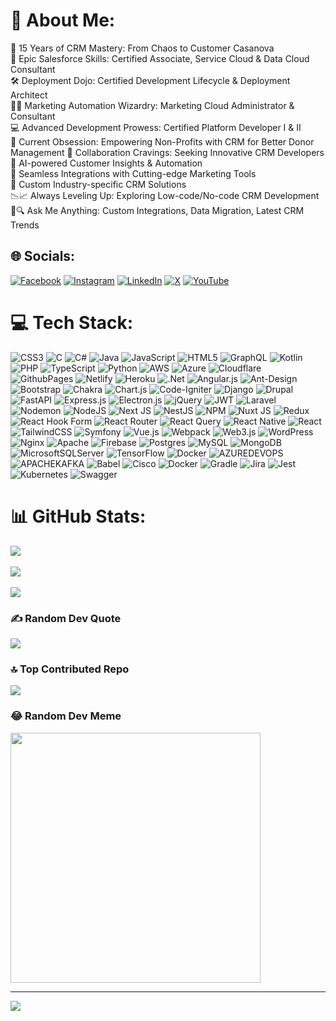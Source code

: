 # 💫 About Me:

🎉 15 Years of CRM Mastery: From Chaos to Customer Casanova<br />
🌟 Epic Salesforce Skills: Certified Associate, Service Cloud & Data Cloud Consultant<br />
🛠️ Deployment Dojo: Certified Development Lifecycle & Deployment Architect<br />
📧✨ Marketing Automation Wizardry: Marketing Cloud Administrator & Consultant<br />
💻 Advanced Development Prowess: Certified Platform Developer I & II<br />
🤝 Current Obsession: Empowering Non-Profits with CRM for Better Donor Management
🚀 Collaboration Cravings: Seeking Innovative CRM Developers<br />
🤖 AI-powered Customer Insights & Automation<br />
🔄 Seamless Integrations with Cutting-edge Marketing Tools<br />
🏢 Custom Industry-specific CRM Solutions<br />
📉📈 Always Leveling Up: Exploring Low-code/No-code CRM Development<br />
💬🔍 Ask Me Anything: Custom Integrations, Data Migration, Latest CRM Trends<br />

## 🌐 Socials:
[![Facebook](https://img.shields.io/badge/Facebook-%231877F2.svg?logo=Facebook&logoColor=white)](https://facebook.com/crecentechsystems)
[![Instagram](https://img.shields.io/badge/Instagram-%23E4405F.svg?logo=Instagram&logoColor=white)](https://instagram.com/crecentechsystems)
[![LinkedIn](https://img.shields.io/badge/LinkedIn-%230077B5.svg?logo=linkedin&logoColor=white)](https://linkedin.com/in/crecentechsystems)
[![X](https://img.shields.io/badge/X-black.svg?logo=X&logoColor=white)](https://x.com/crecen_tech)
[![YouTube](https://img.shields.io/badge/YouTube-%23FF0000.svg?logo=YouTube&logoColor=white)](https://youtube.com/@UCwYuqgY6XoqGYp00k78UAjg)

# 💻 Tech Stack:
![CSS3](https://img.shields.io/badge/css3-%231572B6.svg?style=plastic&logo=css3&logoColor=white)
![C](https://img.shields.io/badge/c-%2300599C.svg?style=plastic&logo=c&logoColor=white)
![C#](https://img.shields.io/badge/c%23-%23239120.svg?style=plastic&logo=csharp&logoColor=white)
![Java](https://img.shields.io/badge/java-%23ED8B00.svg?style=plastic&logo=openjdk&logoColor=white)
![JavaScript](https://img.shields.io/badge/javascript-%23323330.svg?style=plastic&logo=javascript&logoColor=%23F7DF1E)
![HTML5](https://img.shields.io/badge/html5-%23E34F26.svg?style=plastic&logo=html5&logoColor=white)
![GraphQL](https://img.shields.io/badge/-GraphQL-E10098?style=plastic&logo=graphql&logoColor=white)
![Kotlin](https://img.shields.io/badge/kotlin-%237F52FF.svg?style=plastic&logo=kotlin&logoColor=white)
![PHP](https://img.shields.io/badge/php-%23777BB4.svg?style=plastic&logo=php&logoColor=white)
![TypeScript](https://img.shields.io/badge/typescript-%23007ACC.svg?style=plastic&logo=typescript&logoColor=white)
![Python](https://img.shields.io/badge/python-3670A0?style=plastic&logo=python&logoColor=ffdd54)
![AWS](https://img.shields.io/badge/AWS-%23FF9900.svg?style=plastic&logo=amazon-aws&logoColor=white)
![Azure](https://img.shields.io/badge/azure-%230072C6.svg?style=plastic&logo=microsoftazure&logoColor=white)
![Cloudflare](https://img.shields.io/badge/Cloudflare-F38020?style=plastic&logo=Cloudflare&logoColor=white)
![GithubPages](https://img.shields.io/badge/github%20pages-121013?style=plastic&logo=github&logoColor=white)
![Netlify](https://img.shields.io/badge/netlify-%23000000.svg?style=plastic&logo=netlify&logoColor=#00C7B7)
![Heroku](https://img.shields.io/badge/heroku-%23430098.svg?style=plastic&logo=heroku&logoColor=white)
![.Net](https://img.shields.io/badge/.NET-5C2D91?style=plastic&logo=.net&logoColor=white)
![Angular.js](https://img.shields.io/badge/angular.js-%23E23237.svg?style=plastic&logo=angularjs&logoColor=white)
![Ant-Design](https://img.shields.io/badge/-AntDesign-%230170FE?style=plastic&logo=ant-design&logoColor=white)
![Bootstrap](https://img.shields.io/badge/bootstrap-%238511FA.svg?style=plastic&logo=bootstrap&logoColor=white)
![Chakra](https://img.shields.io/badge/chakra-%234ED1C5.svg?style=plastic&logo=chakraui&logoColor=white)
![Chart.js](https://img.shields.io/badge/chart.js-F5788D.svg?style=plastic&logo=chart.js&logoColor=white)
![Code-Igniter](https://img.shields.io/badge/CodeIgniter-%23EF4223.svg?style=plastic&logo=codeIgniter&logoColor=white)
![Django](https://img.shields.io/badge/django-%23092E20.svg?style=plastic&logo=django&logoColor=white)
![Drupal](https://img.shields.io/badge/drupal-%230678BE.svg?style=plastic&logo=drupal&logoColor=white)
![FastAPI](https://img.shields.io/badge/FastAPI-005571?style=plastic&logo=fastapi)
![Express.js](https://img.shields.io/badge/express.js-%23404d59.svg?style=plastic&logo=express&logoColor=%2361DAFB)
![Electron.js](https://img.shields.io/badge/Electron-191970?style=plastic&logo=Electron&logoColor=white)
![jQuery](https://img.shields.io/badge/jquery-%230769AD.svg?style=plastic&logo=jquery&logoColor=white)
![JWT](https://img.shields.io/badge/JWT-black?style=plastic&logo=JSON%20web%20tokens)
![Laravel](https://img.shields.io/badge/laravel-%23FF2D20.svg?style=plastic&logo=laravel&logoColor=white)
![Nodemon](https://img.shields.io/badge/NODEMON-%23323330.svg?style=plastic&logo=nodemon&logoColor=%BBDEAD)
![NodeJS](https://img.shields.io/badge/node.js-6DA55F?style=plastic&logo=node.js&logoColor=white) ![Next
JS](https://img.shields.io/badge/Next-black?style=plastic&logo=next.js&logoColor=white)
![NestJS](https://img.shields.io/badge/nestjs-%23E0234E.svg?style=plastic&logo=nestjs&logoColor=white)
![NPM](https://img.shields.io/badge/NPM-%23CB3837.svg?style=plastic&logo=npm&logoColor=white) ![Nuxt
JS](https://img.shields.io/badge/Nuxt-002E3B?style=plastic&logo=nuxt.js&logoColor=#00DC82)
![Redux](https://img.shields.io/badge/redux-%23593d88.svg?style=plastic&logo=redux&logoColor=white) ![React Hook
Form](https://img.shields.io/badge/React%20Hook%20Form-%23EC5990.svg?style=plastic&logo=reacthookform&logoColor=white)
![React Router](https://img.shields.io/badge/React_Router-CA4245?style=plastic&logo=react-router&logoColor=white)
![React Query](https://img.shields.io/badge/-React%20Query-FF4154?style=plastic&logo=react%20query&logoColor=white)
![React Native](https://img.shields.io/badge/react_native-%2320232a.svg?style=plastic&logo=react&logoColor=%2361DAFB)
![React](https://img.shields.io/badge/react-%2320232a.svg?style=plastic&logo=react&logoColor=%2361DAFB)
![TailwindCSS](https://img.shields.io/badge/tailwindcss-%2338B2AC.svg?style=plastic&logo=tailwind-css&logoColor=white)
![Symfony](https://img.shields.io/badge/symfony-%23000000.svg?style=plastic&logo=symfony&logoColor=white)
![Vue.js](https://img.shields.io/badge/vue.js-%2335495e.svg?style=plastic&logo=vuedotjs&logoColor=%234FC08D)
![Webpack](https://img.shields.io/badge/webpack-%238DD6F9.svg?style=plastic&logo=webpack&logoColor=black)
![Web3.js](https://img.shields.io/badge/web3.js-F16822?style=plastic&logo=web3.js&logoColor=white)
![WordPress](https://img.shields.io/badge/WordPress-%23117AC9.svg?style=plastic&logo=WordPress&logoColor=white)
![Nginx](https://img.shields.io/badge/nginx-%23009639.svg?style=plastic&logo=nginx&logoColor=white)
![Apache](https://img.shields.io/badge/apache-%23D42029.svg?style=plastic&logo=apache&logoColor=white)
![Firebase](https://img.shields.io/badge/Firebase-039BE5?style=plastic&logo=Firebase&logoColor=white)
![Postgres](https://img.shields.io/badge/postgres-%23316192.svg?style=plastic&logo=postgresql&logoColor=white)
![MySQL](https://img.shields.io/badge/mysql-%2300000f.svg?style=plastic&logo=mysql&logoColor=white)
![MongoDB](https://img.shields.io/badge/MongoDB-%234ea94b.svg?style=plastic&logo=mongodb&logoColor=white)
![MicrosoftSQLServer](https://img.shields.io/badge/Microsoft%20SQL%20Server-CC2927?style=plastic&logo=microsoft%20sql%20server&logoColor=white)
![TensorFlow](https://img.shields.io/badge/TensorFlow-%23FF6F00.svg?style=plastic&logo=TensorFlow&logoColor=white)
![Docker](https://img.shields.io/badge/docker-%230db7ed.svg?style=plastic&logo=docker&logoColor=white)
![AZUREDEVOPS](https://img.shields.io/badge/azuredevops-0078D7.svg?style=plastic&logo=azuredevops&logoColor=white&color=%230078D7)
![APACHEKAFKA](https://img.shields.io/badge/apachekafka-231F20.svg?style=plastic&logo=apachekafka&logoColor=white&color=%23231F20)
![Babel](https://img.shields.io/badge/Babel-F9DC3e?style=plastic&logo=babel&logoColor=black)
![Cisco](https://img.shields.io/badge/cisco-%23049fd9.svg?style=plastic&logo=cisco&logoColor=black)
![Docker](https://img.shields.io/badge/docker-%230db7ed.svg?style=plastic&logo=docker&logoColor=white)
![Gradle](https://img.shields.io/badge/Gradle-02303A.svg?style=plastic&logo=Gradle&logoColor=white)
![Jira](https://img.shields.io/badge/jira-%230A0FFF.svg?style=plastic&logo=jira&logoColor=white)
![Jest](https://img.shields.io/badge/-jest-%23C21325?style=plastic&logo=jest&logoColor=white)
![Kubernetes](https://img.shields.io/badge/kubernetes-%23326ce5.svg?style=plastic&logo=kubernetes&logoColor=white)
![Swagger](https://img.shields.io/badge/-Swagger-%23Clojure?style=plastic&logo=swagger&logoColor=white)
# 📊 GitHub Stats:
![](https://github-readme-stats.vercel.app/api?username=hellworold&theme=solarized-dark&hide_border=true&include_all_commits=false&count_private=false)<br /><br />
![](https://github-readme-streak-stats.herokuapp.com/?user=hellworold&theme=solarized-dark&hide_border=true)<br /><br />
![](https://github-readme-stats.vercel.app/api/top-langs/?username=hellworold&theme=solarized-dark&hide_border=true&include_all_commits=false&count_private=false&layout=compact)

### ✍️ Random Dev Quote
![](https://quotes-github-readme.vercel.app/api?type=horizontal&theme=gruvbox)

### 🔝 Top Contributed Repo
![](https://github-contributor-stats.vercel.app/api?username=hellworold&limit=5&theme=dark&combine_all_yearly_contributions=true)

### 😂 Random Dev Meme
<img src='https://randommeme-five.vercel.app/' style="height: 400px;" />

---
[![](https://visitcount.itsvg.in/api?id=hellworold&icon=0&color=0)](https://visitcount.itsvg.in)

<!-- Proudly created with GPRM ( https://gprm.itsvg.in ) -->
